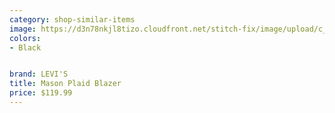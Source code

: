 ```yaml
---
category: shop-similar-items
image: https://d3n78nkjl8tizo.cloudfront.net/stitch-fix/image/upload/c_scale,h_500/e_trim:9/f_auto,q_auto/e_replace_color:f2f3f4:300:ffffff/v1664245385/qwuci9ojgjsuqqtnjjgx.jpg
colors: 
- Black


brand: LEVI'S
title: Mason Plaid Blazer
price: $119.99
---
```







